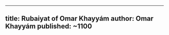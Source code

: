 --------------
title: Rubaiyat of Omar Khayyám
author: Omar Khayyám
published: ~1100
--------------
